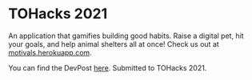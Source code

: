 # TOHacks 2021
An application that gamifies building good habits. Raise a digital pet, hit your goals, and help animal shelters all at once! Check us out at [motivals.herokuapp.com](https://motivals.herokuapp.com).

You can find the DevPost [here](https://devpost.com/software/rip-dall-e). Submitted to TOHacks 2021.
